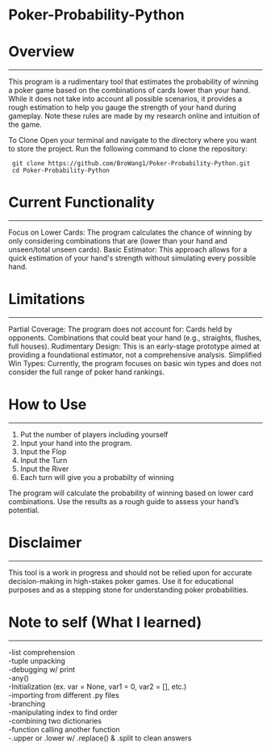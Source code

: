 # Poker-Probability-Python
     
# Overview
___
This program is a rudimentary tool that estimates the probability of winning a poker game based on the combinations of cards lower than your hand. While it does not take into account all possible scenarios, it provides a rough estimation to help you gauge the strength of your hand during gameplay. Note these rules are made by my research online and intuition of the game.

To Clone
Open your terminal and navigate to the directory where you want to store the project.
Run the following command to clone the repository:

     git clone https://github.com/BroWang1/Poker-Probability-Python.git
     cd Poker-Probability-Python

# Current Functionality
___
Focus on Lower Cards: The program calculates the chance of winning by only considering combinations that are (lower than your hand and unseen/total unseen cards).
Basic Estimator: This approach allows for a quick estimation of your hand's strength without simulating every possible hand.

# Limitations
___
Partial Coverage: The program does not account for:
Cards held by opponents.
Combinations that could beat your hand (e.g., straights, flushes, full houses).
Rudimentary Design: This is an early-stage prototype aimed at providing a foundational estimator, not a comprehensive analysis.
Simplified Win Types: Currently, the program focuses on basic win types and does not consider the full range of poker hand rankings.

# How to Use
___
1. Put the number of players including yourself
2. Input your hand into the program.
3. Input the Flop
4. Input the Turn
5. Input the River
6. Each turn will give you a probabilty of winning

The program will calculate the probability of winning based on lower card combinations.
Use the results as a rough guide to assess your hand’s potential.


# Disclaimer
___
This tool is a work in progress and should not be relied upon for accurate decision-making in high-stakes poker games. Use it for educational purposes and as a stepping stone for understanding poker probabilities.



# Note to self (What I learned)
___

-list comprehension  
-tuple unpacking  
-debugging w/ print  
-any()  
-Initialization (ex. var = None, var1 = 0, var2 = [], etc.)  
-importing from different .py files  
-branching   
-manipulating index to find order  
-combining two dictionaries  
-function calling another function  
-.upper or .lower w/ .replace() & .split to clean answers  
